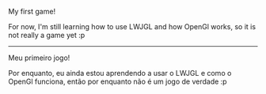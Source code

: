My first game!

For now, I'm still learning how to use LWJGL and how OpenGl works, so it is not really a game yet :p


_____________________________________________________________________________________________________________________________________________

Meu primeiro jogo!

Por enquanto, eu ainda estou aprendendo a usar o LWJGL e como o OpenGl funciona, então por enquanto não é um jogo de verdade :p
